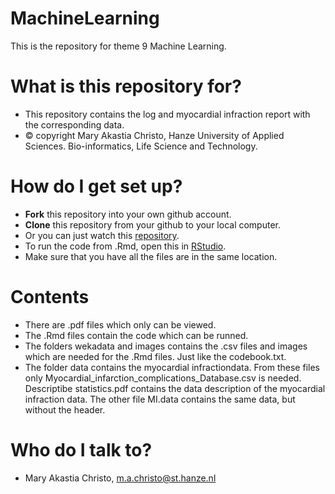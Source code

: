 # MachineLearning
This is the repository for theme 9 Machine Learning.

# What is this repository for?
* This repository contains the log and myocardial infraction report with the corresponding data. 
* © copyright Mary Akastia Christo, Hanze University of Applied Sciences. Bio-informatics, Life Science and Technology.

# How do I get set up?
* **Fork** this repository into your own github account.
* **Clone** this repository from your github to your local computer.
* Or you can just watch this [repository](https://github.com/akastia/Thema09).
* To run the code from .Rmd, open this in [RStudio](https://www.rstudio.com/products/rstudio/download/).
* Make sure that you have all the files are in the same location. 

# Contents
* There are .pdf files which only can be viewed. 
* The .Rmd files contain the code which can be runned. 
* The folders wekadata and images contains the .csv files and images which are needed for the .Rmd files. Just like the codebook.txt.
* The folder data contains the myocardial infractiondata. 
From these files only Myocardial_infarction_complications_Database.csv is needed. Descriptibe statistics.pdf contains the data description of the myocardial infraction data.
The other file MI.data contains the same data, but without the header.

# Who do I talk to?
* Mary Akastia Christo, m.a.christo@st.hanze.nl